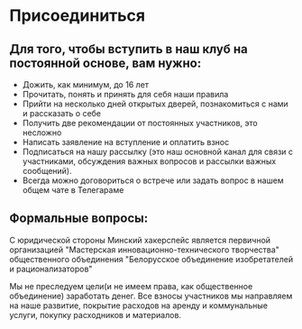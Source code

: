 Присоединиться
===

Для того, чтобы вступить в наш клуб на постоянной основе, вам нужно:
---
* Дожить, как минимум, до 16 лет
* Прочитать, понять и принять для себя наши правила
* Прийти на несколько дней открытых дверей, познакомиться с нами и рассказать о себе
* Получить две рекомендации от постоянных участников, это несложно
* Написать заявление на вступление и оплатить взнос
* Подписаться на нашу рассылку (это наш основной канал для связи с участниками, обсуждения важных вопросов и рассылки важных сообщений).
* Всегда можно договориться о встрече или задать вопрос в нашем общем чате в Телегараме



 Формальные вопросы:
---
С юридической стороны Минский хакерспейс является первичной организацией "Мастерская инновационно-технического творчества" общественного объединения "Белорусское объединение изобретателей и рационализаторов"

Мы не преследуем цели(и не имеем права, как общественное объединение) заработать денег. Все взносы участников мы направляем на наше развитие, покрытие расходов на аренду и коммунальные услуги, покупку расходников и материалов.
